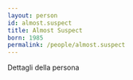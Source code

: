```yaml
---
layout: person
id: almost.suspect
title: Almost Suspect
born: 1985
permalink: /people/almost.suspect
---
```


Dettagli della persona 